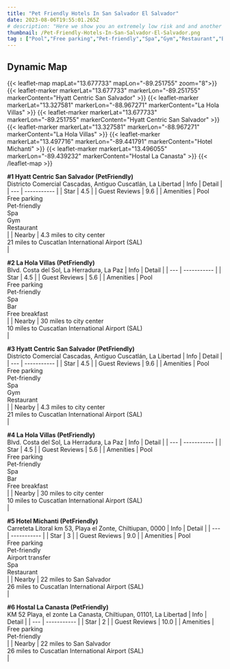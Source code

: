 ```yaml
---
title: "Pet Friendly Hotels In San Salvador El Salvador"
date: 2023-08-06T19:55:01.265Z
# description: "Here we show you an extremely low risk and and another medium risk approach to earn passive income "
thumbnail: /Pet-Friendly-Hotels-In-San-Salvador-El-Salvador.png
tag : ["Pool","Free parking","Pet-friendly","Spa","Gym","Restaurant","Bar","Free breakfast","Airport transfer"]
---
```


## Dynamic Map
{{< leaflet-map  mapLat="13.677733" mapLon="-89.251755" zoom="8">}}
    {{< leaflet-marker markerLat="13.677733" markerLon="-89.251755" markerContent="Hyatt Centric San Salvador" >}}
    {{< leaflet-marker markerLat="13.327581" markerLon="-88.967271" markerContent="La Hola Villas" >}}
    {{< leaflet-marker markerLat="13.677733" markerLon="-89.251755" markerContent="Hyatt Centric San Salvador" >}}
    {{< leaflet-marker markerLat="13.327581" markerLon="-88.967271" markerContent="La Hola Villas" >}}
    {{< leaflet-marker markerLat="13.497716" markerLon="-89.441791" markerContent="Hotel Michanti" >}}
    {{< leaflet-marker markerLat="13.496055" markerLon="-89.439232" markerContent="Hostal La Canasta" >}}
{{< /leaflet-map >}}


**#1 Hyatt Centric San Salvador (PetFriendly)**<br>Districto Comercial Cascadas, Antiguo Cuscatlán, La Libertad
| Info | Detail |
| --- | ----------- |
| Star | 4.5 |
| Guest Reviews | 9.6 |
| Amenities | Pool<br>Free parking<br>Pet-friendly<br>Spa<br>Gym<br>Restaurant<br> |
| Nearby | 4.3 miles to city center<br>21 miles to Cuscatlan International Airport (SAL)<br> |

**#2 La Hola Villas (PetFriendly)**<br>Blvd. Costa del Sol, La Herradura, La Paz
| Info | Detail |
| --- | ----------- |
| Star | 4.5 |
| Guest Reviews | 5.6 |
| Amenities | Pool<br>Free parking<br>Pet-friendly<br>Spa<br>Bar<br>Free breakfast<br> |
| Nearby | 30 miles to city center<br>10 miles to Cuscatlan International Airport (SAL)<br> |

**#3 Hyatt Centric San Salvador (PetFriendly)**<br>Districto Comercial Cascadas, Antiguo Cuscatlán, La Libertad
| Info | Detail |
| --- | ----------- |
| Star | 4.5 |
| Guest Reviews | 9.6 |
| Amenities | Pool<br>Free parking<br>Pet-friendly<br>Spa<br>Gym<br>Restaurant<br> |
| Nearby | 4.3 miles to city center<br>21 miles to Cuscatlan International Airport (SAL)<br> |

**#4 La Hola Villas (PetFriendly)**<br>Blvd. Costa del Sol, La Herradura, La Paz
| Info | Detail |
| --- | ----------- |
| Star | 4.5 |
| Guest Reviews | 5.6 |
| Amenities | Pool<br>Free parking<br>Pet-friendly<br>Spa<br>Bar<br>Free breakfast<br> |
| Nearby | 30 miles to city center<br>10 miles to Cuscatlan International Airport (SAL)<br> |

**#5 Hotel Michanti (PetFriendly)**<br>Carreteta Litoral km 53, Playa el Zonte, Chiltiupan, 0000
| Info | Detail |
| --- | ----------- |
| Star | 3 |
| Guest Reviews | 9.0 |
| Amenities | Pool<br>Free parking<br>Pet-friendly<br>Airport transfer<br>Spa<br>Restaurant<br> |
| Nearby | 22 miles to San Salvador<br>26 miles to Cuscatlan International Airport (SAL)<br> |

**#6 Hostal La Canasta (PetFriendly)**<br>KM 52 Playa, el zonte La Canasta, Chiltiupan, 01101, La Libertad
| Info | Detail |
| --- | ----------- |
| Star | 2 |
| Guest Reviews | 10.0 |
| Amenities | Free parking<br>Pet-friendly<br> |
| Nearby | 22 miles to San Salvador<br>26 miles to Cuscatlan International Airport (SAL)<br> |

